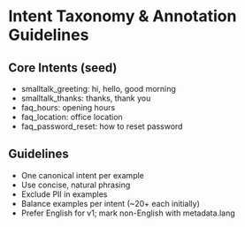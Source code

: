 # Intent Taxonomy & Annotation Guidelines

## Core Intents (seed)
- smalltalk_greeting: hi, hello, good morning
- smalltalk_thanks: thanks, thank you
- faq_hours: opening hours
- faq_location: office location
- faq_password_reset: how to reset password

## Guidelines
- One canonical intent per example
- Use concise, natural phrasing
- Exclude PII in examples
- Balance examples per intent (~20+ each initially)
- Prefer English for v1; mark non-English with metadata.lang